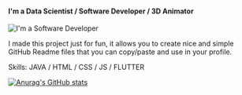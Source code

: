 
#### I'm a Data Scientist / Software Developer / 3D Animator
![I'm a Software Developer](https://pbs.twimg.com/profile_banners/1267747231278313473/1643082766/1080x360)

I made this project just for fun, it allows you to create nice and simple GitHub Readme files that you can copy/paste and use in your profile.

Skills: JAVA / HTML / CSS / JS / FLUTTER

[![Anurag's GitHub stats](https://github-readme-stats.vercel.app/api?username=IamDirnesivam)](https://github.com/anuraghazra/github-readme-stats)
